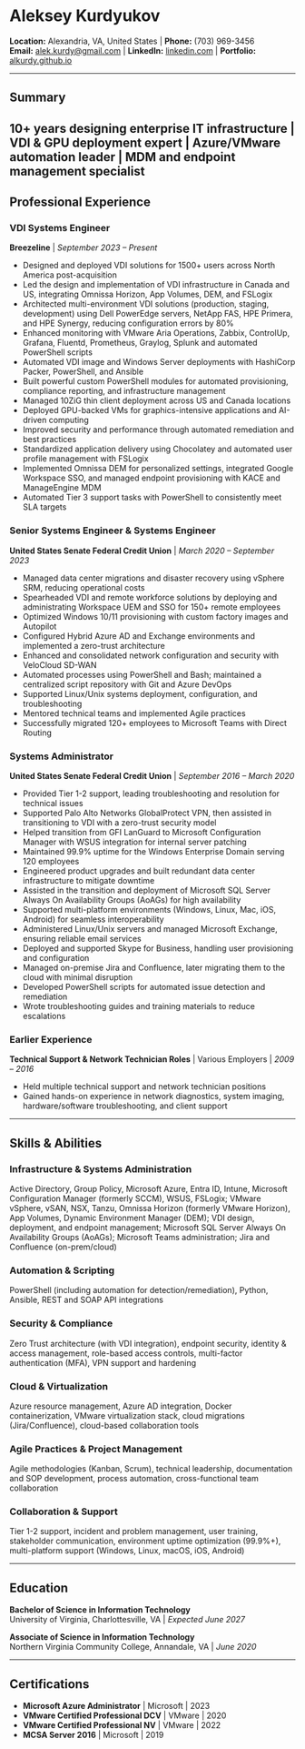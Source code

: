 # Aleksey Kurdyukov

**Location:** Alexandria, VA, United States | **Phone:** (703) 969-3456  
**Email:** alek.kurdy@gmail.com | **LinkedIn:** [linkedin.com](https://linkedin.com) | **Portfolio:** [alkurdy.github.io](https://alkurdy.github.io)

---

## Summary

**10+ years designing enterprise IT infrastructure | VDI & GPU deployment expert | Azure/VMware automation leader | MDM and endpoint management specialist**
---

## Professional Experience

### VDI Systems Engineer
**Breezeline** | *September 2023 – Present*
- Designed and deployed VDI solutions for 1500+ users across North America post-acquisition
- Led the design and implementation of VDI infrastructure in Canada and US, integrating Omnissa Horizon, App Volumes, DEM, and FSLogix
- Architected multi-environment VDI solutions (production, staging, development) using Dell PowerEdge servers, NetApp FAS, HPE Primera, and HPE Synergy, reducing configuration errors by 80%
- Enhanced monitoring with VMware Aria Operations, Zabbix, ControlUp, Grafana, Fluentd, Prometheus, Graylog, Splunk and automated PowerShell scripts
- Automated VDI image and Windows Server deployments with HashiCorp Packer, PowerShell, and Ansible
- Built powerful custom PowerShell modules for automated provisioning, compliance reporting, and infrastructure management
- Managed 10ZiG thin client deployment across US and Canada locations
- Deployed GPU-backed VMs for graphics-intensive applications and AI-driven computing
- Improved security and performance through automated remediation and best practices
- Standardized application delivery using Chocolatey and automated user profile management with FSLogix
- Implemented Omnissa DEM for personalized settings, integrated Google Workspace SSO, and managed endpoint provisioning with KACE and ManageEngine MDM
- Automated Tier 3 support tasks with PowerShell to consistently meet SLA targets
### Senior Systems Engineer & Systems Engineer
**United States Senate Federal Credit Union** | *March 2020 – September 2023*
- Managed data center migrations and disaster recovery using vSphere SRM, reducing operational costs
- Spearheaded VDI and remote workforce solutions by deploying and administrating Workspace UEM and SSO for 150+ remote employees
- Optimized Windows 10/11 provisioning with custom factory images and Autopilot
- Configured Hybrid Azure AD and Exchange environments and implemented a zero-trust architecture
- Enhanced and consolidated network configuration and security with VeloCloud SD-WAN
- Automated processes using PowerShell and Bash; maintained a centralized script repository with Git and Azure DevOps
- Supported Linux/Unix systems deployment, configuration, and troubleshooting
- Mentored technical teams and implemented Agile practices
- Successfully migrated 120+ employees to Microsoft Teams with Direct Routing
### Systems Administrator
**United States Senate Federal Credit Union** | *September 2016 – March 2020*
- Provided Tier 1-2 support, leading troubleshooting and resolution for technical issues
- Supported Palo Alto Networks GlobalProtect VPN, then assisted in transitioning to VDI with a zero-trust security model
- Helped transition from GFI LanGuard to Microsoft Configuration Manager with WSUS integration for internal server patching
- Maintained 99.9% uptime for the Windows Enterprise Domain serving 120 employees
- Engineered product upgrades and built redundant data center infrastructure to mitigate downtime
- Assisted in the transition and deployment of Microsoft SQL Server Always On Availability Groups (AoAGs) for high availability
- Supported multi-platform environments (Windows, Linux, Mac, iOS, Android) for seamless interoperability
- Administered Linux/Unix servers and managed Microsoft Exchange, ensuring reliable email services
- Deployed and supported Skype for Business, handling user provisioning and configuration
- Managed on-premise Jira and Confluence, later migrating them to the cloud with minimal disruption
- Developed PowerShell scripts for automated issue detection and remediation
- Wrote troubleshooting guides and training materials to reduce escalations
### Earlier Experience
**Technical Support & Network Technician Roles** | Various Employers | *2009 – 2016*

- Held multiple technical support and network technician positions
- Gained hands-on experience in network diagnostics, system imaging, hardware/software troubleshooting, and client support

---

## Skills & Abilities

### Infrastructure & Systems Administration
Active Directory, Group Policy, Microsoft Azure, Entra ID, Intune, Microsoft Configuration Manager (formerly SCCM), WSUS, FSLogix; VMware vSphere, vSAN, NSX, Tanzu, Omnissa Horizon (formerly VMware Horizon), App Volumes, Dynamic Environment Manager (DEM); VDI design, deployment, and endpoint management; Microsoft SQL Server Always On Availability Groups (AoAGs); Microsoft Teams administration; Jira and Confluence (on-prem/cloud)

### Automation & Scripting
PowerShell (including automation for detection/remediation), Python, Ansible, REST and SOAP API integrations

### Security & Compliance
Zero Trust architecture (with VDI integration), endpoint security, identity & access management, role-based access controls, multi-factor authentication (MFA), VPN support and hardening

### Cloud & Virtualization
Azure resource management, Azure AD integration, Docker containerization, VMware virtualization stack, cloud migrations (Jira/Confluence), cloud-based collaboration tools

### Agile Practices & Project Management
Agile methodologies (Kanban, Scrum), technical leadership, documentation and SOP development, process automation, cross-functional team collaboration

### Collaboration & Support
Tier 1-2 support, incident and problem management, user training, stakeholder communication, environment uptime optimization (99.9%+), multi-platform support (Windows, Linux, macOS, iOS, Android)

---

## Education

**Bachelor of Science in Information Technology**  
University of Virginia, Charlottesville, VA | *Expected June 2027*

**Associate of Science in Information Technology**  
Northern Virginia Community College, Annandale, VA | *June 2020*

---

## Certifications

- **Microsoft Azure Administrator** | Microsoft | 2023
- **VMware Certified Professional DCV** | VMware | 2020  
- **VMware Certified Professional NV** | VMware | 2022
- **MCSA Server 2016** | Microsoft | 2019


